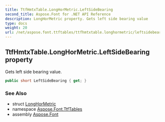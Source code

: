```yaml
---
title: TtfHmtxTable.LongHorMetric.LeftSideBearing
second_title: Aspose.Font for .NET API Reference
description: LongHorMetric property. Gets left side bearing value
type: docs
weight: 20
url: /net/aspose.font.ttftables/ttfhmtxtable.longhormetric/leftsidebearing/
---
```

## TtfHmtxTable.LongHorMetric.LeftSideBearing property

Gets left side bearing value.

```csharp
public short LeftSideBearing { get; }
```

### See Also

* struct [LongHorMetric](../)
* namespace [Aspose.Font.TtfTables](../../ttfhmtxtable.longhormetric/)
* assembly [Aspose.Font](../../../)


